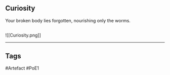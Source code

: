 ## Curiosity
Your broken body lies forgotten,
nourishing only the worms.
##
![[Curiosity.png]]

---
## Tags
#Artefact
#PoE1